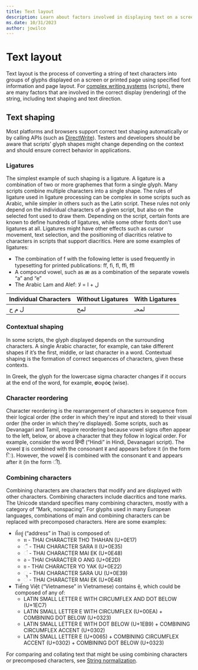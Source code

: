 ```yaml
---
title: Text layout
description: Learn about factors involved in displaying text on a screen or printed page.
ms.date: 10/31/2023
author: jowilco
---
```


# Text layout

Text layout is the process of converting a string of text characters into groups of glyphs displayed on a screen or printed page using specified font information and page layout. For [complex writing systems](../reference/universal-shaping-engine.md) (scripts), there are many factors that are involved in the correct display (rendering) of the string, including text shaping and text direction.

## Text shaping

Most platforms and browsers support correct text shaping automatically or by calling APIs (such as [DirectWrite](/windows/win32/directwrite)). Testers and developers should be aware that scripts’ glyph shapes might change depending on the context and should ensure correct behavior in applications.

### Ligatures

The simplest example of such shaping is a ligature. A ligature is a combination of two or more graphemes that form a single glyph. Many scripts combine multiple characters into a single shape. The rules of ligature used in ligature processing can be complex in some scripts such as Arabic, while simpler in others such as the Latin script. These rules not only depend on the individual characters of a given script, but also on the selected font used to draw them. Depending on the script, certain fonts are known to define hundreds of ligatures, while some other fonts don't use ligatures at all. Ligatures might have other effects such as cursor movement, text selection, and the positioning of diacritics relative to characters in scripts that support diacritics. Here are some examples of ligatures:

- The combination of f with the following letter is used frequently in typesetting for printed publications: ﬀ, ﬁ, ﬂ, ﬃ, ﬄ
- A compound vowel, such as æ as a combination of the separate vowels “a” and “e”
- The Arabic Lam and Alef: ل + ا = لا

| Individual Characters | Without Ligatures | With Ligatures |
| --------------------- | ----------------- | --------------- |
| ل م ح |  لمح | لمحـ |

### Contextual shaping

In some scripts, the glyph displayed depends on the surrounding characters. A single Arabic character, for example, can take different shapes if it’s the first, middle, or last character in a word. Contextual shaping is the formation of correct sequences of characters, given these contexts.

In Greek, the glyph for the lowercase sigma character changes if it occurs at the end of the word, for example, **σ**οφό**ς** (wise).

### Character reordering

Character reordering is the rearrangement of characters in sequence from their logical order (the order in which they're input and stored) to their visual order (the order in which they're displayed).
Some scripts, such as Devanagari and Tamil, require reordering because vowel signs often appear to the left, below, or above a character that they follow in logical order. For example, consider the word हिन्दी (“Hindi” in Hindi, Devanagari script). The vowel इ is combined with the consonant ह and appears before it (in the form ि). However, the vowel ई is combined with the consonant द and appears after it (in the form ी).

### Combining characters

Combining characters are characters that modify and are displayed with other characters. Combining characters include diacritics and tone marks. The Unicode standard specifies many combining characters, mostly with a category of “Mark, nonspacing”. For glyphs used in many European languages, combinations of main and combining characters can be replaced with precomposed characters. Here are some examples:

- ที่อยู่ (“address” in Thai) is composed of:
  - ท - THAI CHARACTER THO THAHAN (U+0E17)
  - ◌ี - THAI CHARACTER SARA II (U+0E35)
  - ◌่ - THAI CHARACTER MAI EK (U+0E48)
  - อ - THAI CHARACTER O ANG (U+0E2D)
  - ย - THAI CHARACTER YO YAK (U+0E22)
  - ◌ู - THAI CHARACTER SARA UU (U+0E39)
  - ◌่ - THAI CHARACTER MAI EK (U+0E48)
- Tiếng Việt (“Vietnamese” in Vietnamese) contains ệ, which could be composed of any of:
  - LATIN SMALL LETTER E WITH CIRCUMFLEX AND DOT BELOW (U+1EC7)
  - LATIN SMALL LETTER E WITH CIRCUMFLEX (U+00EA) + COMBINING DOT BELOW (U+0323)
  - LATIN SMALL LETTER E WITH DOT BELOW (U+1EB9) + COMBINING CIRCUMFLEX ACCENT (U+0302)
  - LATIN SMALL LETTER E (U+0065) + COMBINING CIRCUMFLEX ACCENT (U+0302) + COMBINING DOT BELOW (U+0323)

For comparing and collating text that might be using combining characters or precomposed characters, see [String normalization](../locale/sorting-and-string-comparison.md#normalization).
